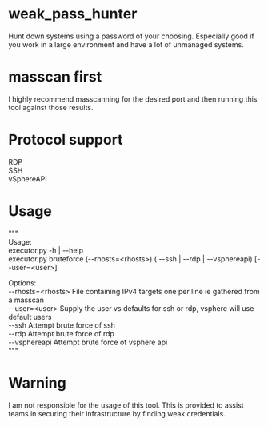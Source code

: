 # weak_pass_hunter
Hunt down systems using a password of your choosing.  Especially good if you work in a large environment and have a lot of unmanaged systems.  

# masscan first
I highly recommend masscanning for the desired port and then running this tool against those results.  

# Protocol support
RDP  
SSH  
vSphereAPI  

# Usage
"""  
Usage:   
  executor.py -h | --help  
  executor.py bruteforce (--rhosts=\<rhosts\>) ( --ssh | --rdp | --vsphereapi) [--user=\<user\>]  

Options:  
  --rhosts=\<rhosts\>     File containing IPv4 targets one per line ie gathered from a masscan  
  --user=\<user\>         Supply the user vs defaults for ssh or rdp, vsphere will use default users  
  --ssh                 Attempt brute force of ssh  
  --rdp                 Attempt brute force of rdp  
  --vsphereapi          Attempt brute force of vsphere api  
"""  

# Warning
I am not responsible for the usage of this tool.  This is provided to assist teams in securing their infrastructure by finding weak credentials.  
